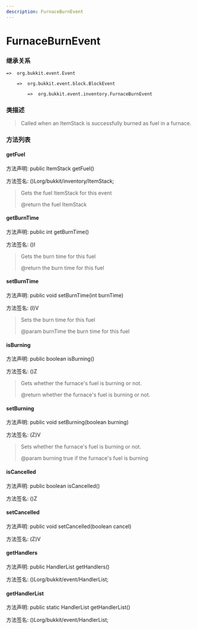 ```yaml
---
description: FurnaceBurnEvent
---
```


# FurnaceBurnEvent

### 继承关系

    =>  org.bukkit.event.Event

        =>  org.bukkit.event.block.BlockEvent

            =>  org.bukkit.event.inventory.FurnaceBurnEvent

### 类描述

> Called when an ItemStack is successfully burned as fuel in a furnace.

### 方法列表

#### getFuel

方法声明: public ItemStack getFuel()

方法签名: ()Lorg/bukkit/inventory/ItemStack;

> Gets the fuel ItemStack for this event
>
> @return the fuel ItemStack

#### getBurnTime

方法声明: public int getBurnTime()

方法签名: ()I

> Gets the burn time for this fuel
>
> @return the burn time for this fuel

#### setBurnTime

方法声明: public void setBurnTime(int burnTime)

方法签名: (I)V

> Sets the burn time for this fuel
>
> @param burnTime the burn time for this fuel

#### isBurning

方法声明: public boolean isBurning()

方法签名: ()Z

> Gets whether the furnace's fuel is burning or not.
>
> @return whether the furnace's fuel is burning or not.

#### setBurning

方法声明: public void setBurning(boolean burning)

方法签名: (Z)V

> Sets whether the furnace's fuel is burning or not.
>
> @param burning true if the furnace's fuel is burning

#### isCancelled

方法声明: public boolean isCancelled()

方法签名: ()Z

#### setCancelled

方法声明: public void setCancelled(boolean cancel)

方法签名: (Z)V

#### getHandlers

方法声明: public HandlerList getHandlers()

方法签名: ()Lorg/bukkit/event/HandlerList;

#### getHandlerList

方法声明: public static HandlerList getHandlerList()

方法签名: ()Lorg/bukkit/event/HandlerList;